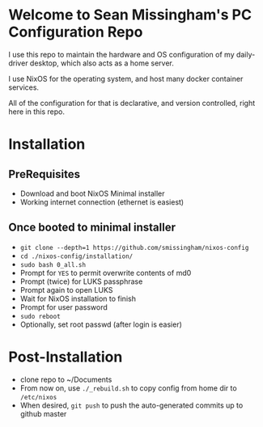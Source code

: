 # Welcome to Sean Missingham's PC Configuration Repo

I use this repo to maintain the hardware and OS configuration of my daily-driver desktop, which also acts as a home server.

I use NixOS for the operating system, and host many docker container services. 

All of the configuration for that is declarative, and version controlled, right here in this repo.


# Installation

## PreRequisites
- Download and boot NixOS Minimal installer
- Working internet connection (ethernet is easiest)

## Once booted to minimal installer
- `git clone --depth=1 https://github.com/smissingham/nixos-config`
- `cd ./nixos-config/installation/`
- `sudo bash 0_all.sh`
- Prompt for `YES` to permit overwrite contents of md0
- Prompt (twice) for LUKS passphrase
- Prompt again to open LUKS
- Wait for NixOS installation to finish
- Prompt for user password
- `sudo reboot`
- Optionally, set root passwd (after login is easier)

# Post-Installation
- clone repo to ~/Documents
- From now on, use `./_rebuild.sh` to copy config from home dir to `/etc/nixos`
- When desired, `git push` to push the auto-generated commits up to github master
